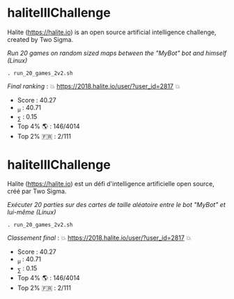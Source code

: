 # haliteIIIChallenge
Halite (https://halite.io) is an open source artificial intelligence challenge, created by Two Sigma.

*Run 20 games on random sized maps between the "MyBot" bot and himself (Linux)*
```shell
. run_20_games_2v2.sh
```

*Final ranking* : :boom: https://2018.halite.io/user/?user_id=2817 :boom:
- Score : 40.27
- <sub>&micro;</sub> : 40.71
- <sub>&sum;</sub> : 0.15
- Top 4% :earth_americas: : 146/4014 
- Top 2% :fr: : 2/111


# haliteIIIChallenge
Halite (https://halite.io) est un défi d'intelligence artificielle open source, créé par Two Sigma.

*Exécuter 20 parties sur des cartes de taille aléatoire entre le bot "MyBot" et lui-même (Linux)*
```shell
. run_20_games_2v2.sh
```

*Classement final* : :boom: https://2018.halite.io/user/?user_id=2817 :boom:
- Score : 40.27
- <sub>&micro;</sub> : 40.71
- <sub>&sum;</sub> : 0.15
- Top 4% :earth_americas: : 146/4014 
- Top 2% :fr: : 2/111
